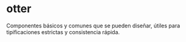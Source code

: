 # otter
Componentes básicos y comunes que se pueden diseñar, útiles para tipificaciones estrictas y consistencia rápida.
